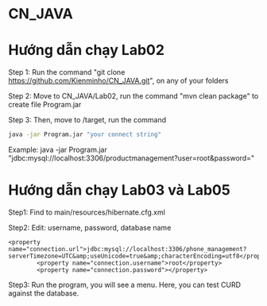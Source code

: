 # CN_JAVA
# Hướng dẫn chạy Lab02
Step 1: Run the command "git clone https://github.com/Kienminho/CN_JAVA.git", on any of your folders

Step 2: Move to CN_JAVA/Lab02, run the command "mvn clean package" to create file Program.jar

Step 3: Then, move to /target, run the command 
```bash
java -jar Program.jar "your connect string"
```

Example: java -jar Program.jar "jdbc:mysql://localhost:3306/productmanagement?user=root&password="


# Hướng dẫn chạy Lab03 và Lab05
Step1: Find to main/resources/hibernate.cfg.xml

Step2: Edit: username, password, database name

```
<property name="connection.url">jdbc:mysql://localhost:3306/phone_management?serverTimezone=UTC&amp;useUnicode=true&amp;characterEncoding=utf8</property>
        <property name="connection.username">root</property>
        <property name="connection.password"></property>
```
Step3: Run the program, you will see a menu. Here, you can test CURD against the database.

